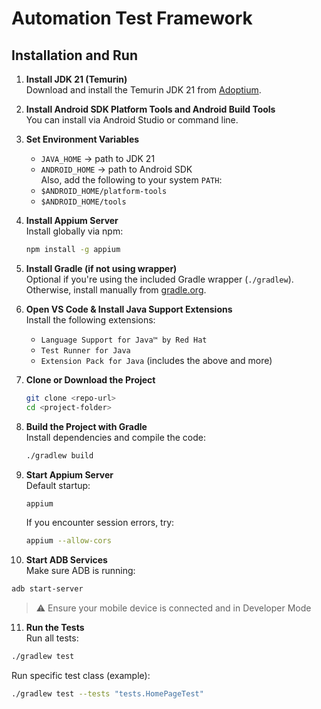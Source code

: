 # Automation Test Framework

## Installation and Run

1. **Install JDK 21 (Temurin)**  
   Download and install the Temurin JDK 21 from [Adoptium](https://adoptium.net).

2. **Install Android SDK Platform Tools and Android Build Tools**  
   You can install via Android Studio or command line.

3. **Set Environment Variables**  
   - `JAVA_HOME` → path to JDK 21  
   - `ANDROID_HOME` → path to Android SDK  
   Also, add the following to your system `PATH`:  
   - `$ANDROID_HOME/platform-tools`  
   - `$ANDROID_HOME/tools`

4. **Install Appium Server**  
   Install globally via npm:  
   ```bash
   npm install -g appium
   ```

5. **Install Gradle (if not using wrapper)**  
   Optional if you're using the included Gradle wrapper (`./gradlew`). Otherwise, install manually from [gradle.org](https://gradle.org/install/).

6. **Open VS Code & Install Java Support Extensions**  
   Install the following extensions:  
   - `Language Support for Java™ by Red Hat`  
   - `Test Runner for Java`  
   - `Extension Pack for Java` (includes the above and more)

7. **Clone or Download the Project**
   ```bash
   git clone <repo-url>
   cd <project-folder>
   ```

8. **Build the Project with Gradle**  
   Install dependencies and compile the code:  
   ```bash
   ./gradlew build
   ```

9. **Start Appium Server**  
   Default startup:  
   ```bash
   appium
   ```  
   If you encounter session errors, try:  
   ```bash
   appium --allow-cors
   ```

10. **Start ADB Services**  
   Make sure ADB is running:  
   ```bash
   adb start-server
   ```  
   > ⚠️ Ensure your mobile device is connected and in Developer Mode

11. **Run the Tests**  
   Run all tests:  
   ```bash
   ./gradlew test
   ```  
   Run specific test class (example):  
   ```bash
   ./gradlew test --tests "tests.HomePageTest"
   ```
